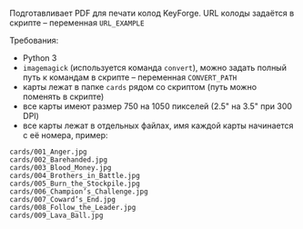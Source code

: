 Подготавливает PDF для печати колод KeyForge. URL колоды задаётся в скрипте – переменная `URL_EXAMPLE`

Требования:
* Python 3
* `imagemagick` (используется команда `convert`), можно задать полный путь к командам в скрипте – переменная `CONVERT_PATH`
* карты лежат в папке `cards` рядом со скриптом (путь можно поменять в скрипте)
* все карты имеют размер 750 на 1050 пикселей (2.5" на 3.5" при 300 DPI)
* все карты лежат в отдельных файлах, имя каждой карты начинается с её номера, пример:

```
cards/001_Anger.jpg
cards/002_Barehanded.jpg
cards/003_Blood_Money.jpg
cards/004_Brothers_in_Battle.jpg
cards/005_Burn_the_Stockpile.jpg
cards/006_Champion’s_Challenge.jpg
cards/007_Coward’s_End.jpg
cards/008_Follow_the_Leader.jpg
cards/009_Lava_Ball.jpg
```
